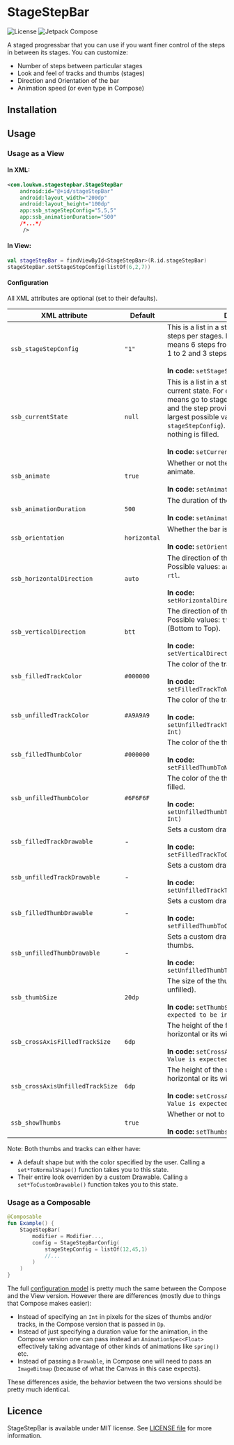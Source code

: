 # StageStepBar

![License](https://img.shields.io/github/license/loukwn/StageStepBar?style=flat-square)
![Jetpack Compose](https://img.shields.io/badge/Jetpack%20Compose-Ready-green?style=flat-square)

A staged progressbar that you can use if you want finer control of the steps in between its stages. You can customize:
- Number of steps between particular stages
- Look and feel of tracks and thumbs (stages)
- Direction and Orientation of the bar
- Animation speed (or even type in Compose)

## Installation

## Usage

### Usage as a View

#### In XML:
```xml
<com.loukwn.stagestepbar.StageStepBar
    android:id="@+id/stageStepBar"
    android:layout_width="200dp"
    android:layout_height="100dp"
    app:ssb_stageStepConfig="5,5,5"
    app:ssb_animationDuration="500"
    /*...*/
     />
```

#### In View:
```kotlin
val stageStepBar = findViewById<StageStepBar>(R.id.stageStepBar)
stageStepBar.setStageStepConfig(listOf(6,2,7))

```

#### Configuration

All XML attributes are optional (set to their defaults).

|XML attribute|Default|Description|
|---|---|---|
| `ssb_stageStepConfig`| `"1"` | This is a list in a string form that describes the steps per stages. For example a value of `6,4,3` means 6 steps from stage 0 to 1, 4 from stage 1 to 2 and 3 steps from stage 2 to 3. <br/><br/>**In code:** `setStageStepConfig(List<Int>)` |
| `ssb_currentState`|`null`| This is a list in a string form that describes the current state. For example a value of `2,4` means go to stage 2, step 4. Both the stage and the step provided here are coerced to the largest possible value (according to `stageStepConfig`). A null value here means that nothing is filled. <br/><br/>**In code:** `setCurrentState(State?)`|
| `ssb_animate`|`true`| Whether or not the progress change will animate. <br/><br/>**In code:** `setAnimate(Boolean)`|
| `ssb_animationDuration`|`500`| The duration of the animation <br/><br/>**In code:** `setAnimationDuration(Long)`|
| `ssb_orientation`|`horizontal`| Whether the bar is `horizontal` or `vertical`. <br/><br/>**In code:** `setOrientation(Orientation)`
| `ssb_horizontalDirection`|`auto`| The direction of the bar if it is horizontal. Possible values: `auto` (based on locale). `ltr`, `rtl`. <br/><br/>**In code:** `setHorizontalDirection(HorizontalDirection)`|
| `ssb_verticalDirection`|`btt`| The direction of the bar if it is vertical. Possible values: `ttb` (Top to Bottom). `btt`, (Bottom to Top). <br/><br/>**In code:** `setVerticalDirection(VerticalDirection)`|
| `ssb_filledTrackColor`|`#000000`| The color of the track when it is filled. <br/><br/>**In code:** `setFilledTrackToNormalShape(@ColorInt Int)`|
| `ssb_unfilledTrackColor`|`#A9A9A9`| The color of the track when it is not filled. <br/><br/>**In code:** `setUnfilledTrackToNormalShape(@ColorInt Int)`|
| `ssb_filledThumbColor`|`#000000`| The color of the thumbs when they are filled. <br/><br/>**In code:** `setFilledThumbToNormalShape(@ColorInt Int)`|
| `ssb_unfilledThumbColor`|`#6F6F6F`| The color of the thumbs when they are not filled. <br/><br/>**In code:** `setUnfilledThumbToNormalShape(@ColorInt Int)`|
| `ssb_filledTrackDrawable`| - | Sets a custom drawable to the filled track. <br/><br/>**In code:** `setFilledTrackToCustomDrawable(Drawable)`|
| `ssb_unfilledTrackDrawable`| - | Sets a custom drawable to the unfilled track. <br/><br/>**In code:** `setUnfilledTrackToCustomDrawable(Drawable)`|
| `ssb_filledThumbDrawable`| - | Sets a custom drawable to the filled thumbs. <br/><br/>**In code:** `setFilledThumbToCustomDrawable(Drawable)`|
| `ssb_unfilledThumbDrawable`| - | Sets a custom drawable to the unfilled thumbs. <br/><br/>**In code:** `setUnfilledThumbToCustomDrawable(Drawable)`|
| `ssb_thumbSize`| `20dp` | The size of the thumbs (both filled and unfilled). <br/><br/>**In code:** `setThumbSize(Int) Value is expected to be in pixels.`|
| `ssb_crossAxisFilledTrackSize`| `6dp` | The height of the filled track if the bar is horizontal or its width if it is vertical. <br/><br/>**In code:** `setCrossAxisFilledTrackSize(Int) Value is expected to be in pixels.`|
| `ssb_crossAxisUnfilledTrackSize`| `6dp` | The height of the unfilled track if the bar is horizontal or its width if it is vertical. <br/><br/>**In code:** `setCrossAxisUnfilledTrackSize(Int) Value is expected to be in pixels.`|
| `ssb_showThumbs`|`true`| Whether or not to show the thumbs. <br/><br/>**In code:** `setThumbsVisible(Boolean)`|

Note: Both thumbs and tracks can either have:
- A default shape but with the color specified by the user. Calling a `set*ToNormalShape()` function takes you to this state.
- Their entire look overriden by a custom Drawable. Calling a `set*ToCustomDrawable()` function takes you to this state.

### Usage as a Composable

```Kotlin
@Composable
fun Example() {
    StageStepBar(
        modifier = Modifier...,
        config = StageStepBarConfig(
            stageStepConfig = listOf(12,45,1)
            //...
        )
    )
}

```

The full [configuration model]() is pretty much the same between the Compose and the View version. However there are differences (mostly due to things that Compose makes easier):
- Instead of specifying an `Int` in pixels for the sizes of thumbs and/or tracks, in the Compose version that is passed in `Dp`.
- Instead of just specifying a duration value for the animation, in the Compose version one can pass instead an `AnimationSpec<Float>` effectively taking advantage of other kinds of animations like `spring()` etc.
- Instead of passing a `Drawable`, in Compose one will need to pass an `ImageBitmap` (because of what the Canvas in this case expects).

These differences aside, the behavior between the two versions should be pretty much identical.

## Licence

StageStepBar is available under MIT license. See [LICENSE file](LICENSE) for more information.